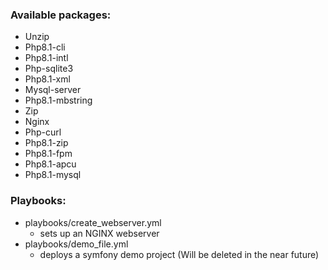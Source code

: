 ### Available packages:
- Unzip
- Php8.1-cli
- Php8.1-intl
- Php-sqlite3
- Php8.1-xml
- Mysql-server
- Php8.1-mbstring
- Zip
- Nginx
- Php-curl
- Php8.1-zip
- Php8.1-fpm
- Php8.1-apcu
- Php8.1-mysql

### Playbooks:
* playbooks/create_webserver.yml
    * sets up an NGINX  webserver
* playbooks/demo_file.yml
    * deploys a symfony demo project (Will be deleted in the near future)